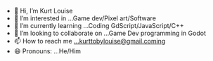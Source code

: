 - 👋 Hi, I’m Kurt Louise
- 👀 I’m interested in ...Game dev/Pixel art/Software
- 🌱 I’m currently learning ...Coding GdScript/JavaScript/C++
- 💞️ I’m looking to collaborate on ...Game Dev programming in Godot
- 📫 How to reach me ...kurttobylouise@gmail.coming
- 😄 Pronouns: ...He/Him


<!---
YellowToby/YellowToby is a ✨ special ✨ repository because its `README.md` (this file) appears on your GitHub profile.
You can click the Preview link to take a look at your changes.
--->
